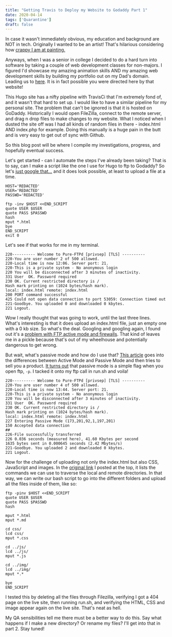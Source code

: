 ```yaml
---
title: "Getting Travis to Deploy my Website to Godaddy Part 1"
date: 2020-04-14
tags: ['Quarantine']
draft: false
---
```


In case it wasn't immediately obvious, my education and background are NOT in tech. Originally I wanted to be an artist! That's hilarious considering how [crappy I am at painting.](/trips/quarantine/dresser-painting) 

Anyways, when I was a senior in college I decided to do a hard turn into software by taking a couple of web development classes for non-majors. I figured I'd showcase my amazing animation skills AND my amazing web development skills by building my portfolio out on my Dad's domain. Leading us to [here](http://www.gluss.com/pamela/). It is in fact possible you were directed here by that website!

This Hugo site has a nifty pipeline with TravisCi that I'm extremely fond of, and it wasn't that hard to set up. I would like to have a similar pipeline for my personal site. The problem that can't be ignored is that it is hosted on GoDaddy. Historically I would open FileZilla, connect to the remote server, and drag n drop files to make changes to my website. What I noticed when I dusted the site off was I had all kinds of random files in there - index.html AND index.php for example. Doing this manually is a huge pain in the butt and is very easy to get out of sync with Github.

So this blog post will be where I compile my investigations, progress, and hopefully eventual success. 

Let's get started - can I automate the steps I've already been taking? That is to say, can I make a script like the one I use for Hugo to ftp to Godaddy? So let's [just google that...](https://blog.eduonix.com/shell-scripting/how-to-automate-ftp-transfers-in-linux-shell-scripting/) and it does look possible, at least to upload a file at a time. 

```
HOST='REDACTED'
USER='REDACTED'
PASSWD='REDACTED'

ftp -inv $HOST <<END_SCRIPT
quote USER $USER
quote PASS $PASSWD
hash
mput *.html
bye
END_SCRIPT
exit 0
```

Let's see if that works for me in my terminal.

```
220---------- Welcome to Pure-FTPd [privsep] [TLS] ----------
220-You are user number 2 of 500 allowed.
220-Local time is now 12:06. Server port: 21.
220-This is a private system - No anonymous login
220 You will be disconnected after 3 minutes of inactivity.
331 User  OK. Password required
230 OK. Current restricted directory is /
Hash mark printing on (1024 bytes/hash mark).
local: index.html remote: index.html
200 PORT command successful
425 Could not open data connection to port 53059: Connection timed out
221-Goodbye. You uploaded 0 and downloaded 0 kbytes.
221 Logout.
```

Wow I really thought that was going to work, until the last three lines. What's interesting is that it does upload an index.html file, just an empty one with a 0 kb size. So what's the deal. Googling and googling again, I found out it's a [problem with FTP active mode and firewalls](https://stackoverflow.com/questions/30771969/getting-could-not-open-data-connection-to-port-xxxx-when-uploading-file-to-ftp). That kind of leaves me in a pickle because that's out of my wheelhouse and potentially dangerous to get wrong. 

But wait, what's passive mode and how do I use that? [This article](https://www.jscape.com/blog/bid/80512/active-v-s-passive-ftp-simplified) goes into the differences between Active Mode and Passive Mode and then tries to sell you a product. [It turns out](https://stackoverflow.com/questions/18643542/how-to-use-passive-ftp-mode-in-windows-command-prompt) that passive mode is a simple flag when you open ftp, `-p`. I tacked it onto my ftp call in run.sh and voila!

```
220---------- Welcome to Pure-FTPd [privsep] [TLS] ----------
220-You are user number 4 of 500 allowed.
220-Local time is now 13:44. Server port: 21.
220-This is a private system - No anonymous login
220 You will be disconnected after 3 minutes of inactivity.
331 User  OK. Password required
230 OK. Current restricted directory is /
Hash mark printing on (1024 bytes/hash mark).
local: index.html remote: index.html
227 Entering Passive Mode (173,201,92,1,197,201)
150 Accepted data connection
##
226-File successfully transferred
226 0.036 seconds (measured here), 41.60 Kbytes per second
1635 bytes sent in 0.000645 seconds (2.42 Mbytes/s)
221-Goodbye. You uploaded 2 and downloaded 0 kbytes.
221 Logout.
```

Now for the challenge of uploading not only the index.html but also CSS, JavaScript and images. In the [original link](https://blog.eduonix.com/shell-scripting/how-to-automate-ftp-transfers-in-linux-shell-scripting/) I posted at the top, it lists the commands we can use to traverse the local and remote directories. In that way, we can write our bash script to go into the different folders and upload all the files inside of them, like so:

```
ftp -pinv $HOST <<END_SCRIPT
quote USER $USER
quote PASS $PASSWD
hash

mput *.html
mput *.md

cd css/
lcd css/
mput *.css

cd ../js/
lcd ../js/
mput *.js

cd ../img/
lcd ../img/
mput *.*

bye
END_SCRIPT
```

I tested this by deleting all the files through Filezilla, verifying I got a 404 page on the live site, then running run.sh, and verifying the HTML, CSS and image appear again on the live site. That's neat as hell. 

My QA sensibilities tell me there must be a better way to do this. Say what happens if I make a new directory? Or rename my files? I'll get into that in part 2. Stay tuned!